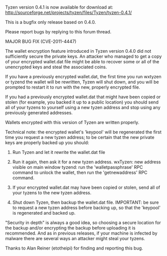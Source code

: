 Tyzen version 0.4.1 is now available for download at:
http://sourceforge.net/projects/tyzen/files/Tyzen/tyzen-0.4.1/

This is a bugfix only release based on 0.4.0.

Please report bugs by replying to this forum thread.

MAJOR BUG FIX  (CVE-2011-4447)

The wallet encryption feature introduced in Tyzen version 0.4.0 did not sufficiently secure the private keys. An attacker who
managed to get a copy of your encrypted wallet.dat file might be able to recover some or all of the unencrypted keys and steal the
associated coins.

If you have a previously encrypted wallet.dat, the first time you run wxtyzen or tyzend the wallet will be rewritten, Tyzen will
shut down, and you will be prompted to restart it to run with the new, properly encrypted file.

If you had a previously encrypted wallet.dat that might have been copied or stolen (for example, you backed it up to a public
location) you should send all of your tyzens to yourself using a new tyzen address and stop using any previously generated addresses.

Wallets encrypted with this version of Tyzen are written properly.

Technical note: the encrypted wallet's 'keypool' will be regenerated the first time you request a new tyzen address; to be certain that the
new private keys are properly backed up you should:

1. Run Tyzen and let it rewrite the wallet.dat file

2. Run it again, then ask it for a new tyzen address.
wxTyzen: new address visible on main window
tyzend: run the 'walletpassphrase' RPC command to unlock the wallet,  then run the 'getnewaddress' RPC command.

3. If your encrypted wallet.dat may have been copied or stolen, send all of your tyzens to the new tyzen address.

4. Shut down Tyzen, then backup the wallet.dat file.
IMPORTANT: be sure to request a new tyzen address before backing up, so that the 'keypool' is regenerated and backed up.

"Security in depth" is always a good idea, so choosing a secure location for the backup and/or encrypting the backup before uploading it is recommended. And as in previous releases, if your machine is infected by malware there are several ways an attacker might steal your tyzens.

Thanks to Alan Reiner (etotheipi) for finding and reporting this bug.
